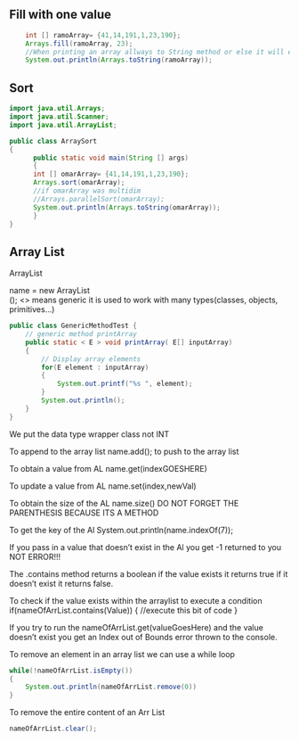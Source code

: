 ## Fill with one value
```java
    int [] ramoArray= {41,14,191,1,23,190};
    Arrays.fill(ramoArray, 23);
    //When printing an array allways to String method or else it will error
    System.out.println(Arrays.toString(ramoArray));

```

## Sort
```java
import java.util.Arrays;
import java.util.Scanner;
import java.util.ArrayList;

public class ArraySort
{
      public static void main(String [] args)
      {
      int [] omarArray= {41,14,191,1,23,190};
      Arrays.sort(omarArray);
      //if omarArray was multidim
      //Arrays.parallelSort(omarArray);
      System.out.println(Arrays.toString(omarArray));
      }
}
```
## Array List
ArrayList<DT>name = new ArrayList<DT>();
<> means generic it is used to work with many types(classes, objects, primitives…)
	
```java
public class GenericMethodTest {
   	// generic method printArray
	public static < E > void printArray( E[] inputArray)
	{
		// Display array elements
		for(E element : inputArray)
		{
			System.out.printf("%s ", element);
		}
		System.out.println();
	}
}
```

We put the data type wrapper class not INT

To append to the array list name.add(); to push to the array list

To obtain a value from AL name.get(indexGOESHERE)

To update a value from AL name.set(index,newVal)

To obtain the size of the AL name.size() DO NOT FORGET THE PARENTHESIS BECAUSE ITS A METHOD

To get the key of the Al System.out.println(name.indexOf(7));

If you pass in a value that doesn’t exist in the Al you get -1 returned to you NOT ERROR!!!

The .contains method returns a boolean if the value exists it returns true if it doesn’t exist it returns false.

To check if the value exists within the arraylist to execute a condition
if(nameOfArrList.contains(Value))
{
//execute this bit of code
}


If you try to run the nameOfArrList.get(valueGoesHere) and the value doesn’t exist you get an Index out of Bounds error thrown to the console.

To remove an element in an array list we can use a while loop
```java
while(!nameOfArrList.isEmpty())
{
	System.out.println(nameOfArrList.remove(0))
}
```
To remove the entire content of an Arr List
```java
nameOfArrList.clear();
```

